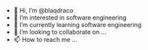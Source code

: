 - 👋 Hi, I’m @blaqdraco
- 👀 I’m interested in software engineering
- 🌱 I’m currently learning software engineering
- 💞️ I’m looking to collaborate on ...
- 📫 How to reach me ...

<!---
Imatheblac/Imatheblac is a ✨ special ✨ repository because its `README.md` (this file) appears on your GitHub profile.
You can click the Preview link to take a look at your changes.
--->
